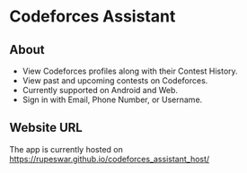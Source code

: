 # Codeforces Assistant

## About

- View Codeforces profiles along with their Contest History.
- View past and upcoming contests on Codeforces.
- Currently supported on Android and Web.
- Sign in with Email, Phone Number, or Username.

## Website URL
The app is currently hosted on https://rupeswar.github.io/codeforces_assistant_host/
